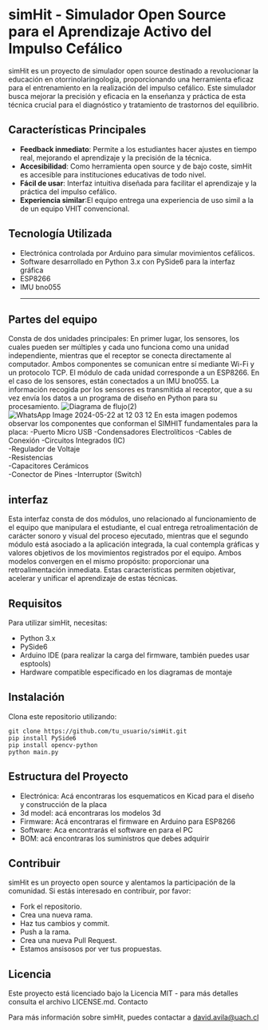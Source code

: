 # simHit - Simulador Open Source para el Aprendizaje Activo del Impulso Cefálico

simHit es un proyecto de simulador open source destinado a revolucionar la educación en otorrinolaringología, proporcionando una herramienta eficaz para el entrenamiento en la realización del impulso cefálico. Este simulador busca mejorar la precisión y eficacia en la enseñanza y práctica de esta técnica crucial para el diagnóstico y tratamiento de trastornos del equilibrio.

## Características Principales

- **Feedback inmediato**: Permite a los estudiantes hacer ajustes en tiempo real, mejorando el aprendizaje y la precisión de la técnica.
- **Accesibilidad**: Como herramienta open source y de bajo coste, simHit es accesible para instituciones educativas de todo nivel.
- **Fácil de usar**: Interfaz intuitiva diseñada para facilitar el aprendizaje y la práctica del impulso cefálico.
- **Experiencia similar**:El equipo entrega una experiencia de uso simil a la de un equipo VHIT convencional.

## Tecnología Utilizada

- Electrónica controlada por Arduino para simular movimientos cefálicos.
- Software desarrollado en Python 3.x con PySide6 para la interfaz gráfica
- ESP8266
- IMU bno055
  ***
## Partes del equipo
Consta de dos unidades principales: En primer lugar, los sensores, los cuales  pueden ser múltiples y cada uno funciona como una unidad independiente, mientras que el receptor se conecta directamente al computador. Ambos componentes se comunican entre sí mediante Wi-Fi y un protocolo TCP. El módulo de cada unidad corresponde a un ESP8266. En el caso de los sensores, están conectados a un IMU bno055. La información recogida por los sensores es transmitida al receptor, que a su vez envía los datos a un programa de diseño en Python para su procesamiento.
![Diagrama de flujo(2)](https://github.com/grarmando/simHit/assets/163556012/8d4ab033-2eae-4ee6-925a-9c8e3f6d9708)
  ![WhatsApp Image 2024-05-22 at 12 03 12](https://github.com/grarmando/simHit/assets/163556012/127ceb29-98ec-4d2c-a2f0-1f2393daa1e1)
En esta imagen podemos observar los componentes que conforman el SIMHIT fundamentales para la placa:
-Puerto Micro USB
-Condensadores Electrolíticos
-Cables de Conexión
-Circuitos Integrados (IC)    	
-Regulador de Voltaje    	
-Resistencias    	
-Capacitores Cerámicos    
-Conector de Pines
-Interruptor (Switch)

## interfaz

Esta interfaz consta de dos módulos, uno relacionado al funcionamiento de el equipo que manipulara el estudiante, el cual entrega retroalimentación de carácter sonoro y visual del  proceso ejecutado, mientras que el segundo módulo está asociado a la aplicación integrada, la cual contempla gráficas y valores objetivos de los movimientos registrados por el equipo. Ambos modelos convergen en el mismo propósito: proporcionar una retroalimentación inmediata. Estas características permiten objetivar, acelerar y unificar el aprendizaje de estas técnicas.

## Requisitos

Para utilizar simHit, necesitas:

- Python 3.x
- PySide6
- Arduino IDE (para realizar la carga del firmware, también puedes usar esptools)
- Hardware compatible especificado en los diagramas de montaje

## Instalación

Clona este repositorio utilizando:

```
git clone https://github.com/tu_usuario/simHit.git
pip install PySide6
pip install opencv-python
python main.py
```



## Estructura del Proyecto

- Electrónica: Acá encontraras los esquematicos en Kicad para el diseño y construcción de la placa
- 3d model: acá encontraras los modelos 3d
- Firmware: Acá encontraras el firmware en Arduino para ESP8266
- Software: Aca encontrarás el software en para el PC
- BOM: acá encontraras los suministros que debes adquirir



## Contribuir

simHit es un proyecto open source y alentamos la participación de la comunidad. Si estás interesado en contribuir, por favor:

- Fork el repositorio.
- Crea una nueva rama.
- Haz tus cambios y commit.
- Push a la rama.
- Crea una nueva Pull Request.
- Estamos ansisosos por ver tus propuestas.

## Licencia

Este proyecto está licenciado bajo la Licencia MIT - para más detalles consulta el archivo LICENSE.md.
Contacto

Para más información sobre simHit, puedes contactar a david.avila@uach.cl
